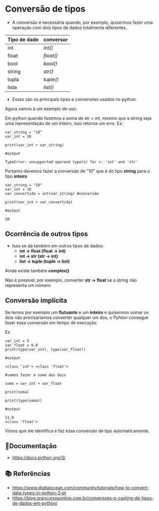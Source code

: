 
# Conversão de tipos

- A conversão é necessária quando, por exemplo, quisermos fazer uma operação com dois tipos de dados
totalmente diferentes.

|Tipo de dado|conversor|
|--------------|-----------|
|int|_int()_|
|float|_float()_|
|bool|_bool()_|
|string|_str()_|
|tupla|_tuple()_|
|lista|_list()_|

* Esses são os principais tipos e conversões usados no python.

Agora vamos à um exemplo de uso:

Em python quando fazemos a soma de str + int, mesmo que a string seja uma representação de um inteiro, isso retorna um erro. Ex:

```
var_string = "10"
var_int = 10

print(var_int + var_string)

#output

TypeError: unsupported operand type(s) for +: 'int' and 'str'
```
Portanto devemos fazer a conversão de "10" que é do tipo <b>string</b> para o tipo <b>inteiro</b>
```
var_string = "10"
var_int = 10
var_convertida = int(var_string) #conversão

print(var_int + var_convertida)

#output

20

```
## Ocorrência de outros tipos
- Isso se dá também em outros tipos de dados:
    * <b>int -> float (float -> int)</b>
    * <b>int -> str (str -> int)</b>
    * <b>list -> tuple (tuple -> list)</b>
    
Ainda existe também <b>complex()</b>

Não é possível, por exemplo, converter <b> str -> float </b> se a string não representa um número

## Conversão implícita
Se temos por exemplo um <b>flutuante</b> e um <b>inteiro</b> e quisermos somar os dois não precisaríamos converter qualquer um dos, o _Pyhton_ consegue fazer essa conversão em tempo de execução.

Ex
```
var_int = 5
var_float = 6.0
print(type(var_int), type(var_float))

#output

<class 'int'> <class 'float'>

#vamos fazer a soma dos dois

soma = var_int + var_float

print(soma)

print(type(soma))

#output

11.0
<class 'float'>
```
Vimos que ele identifica e faz essa conversão de tipo automaticamente.

## 📕Documentação
- https://docs.python.org/3/
## 📚 Referências
- https://www.digitalocean.com/community/tutorials/how-to-convert-data-types-in-python-3-pt
- https://blog.grancursosonline.com.br/conversoes-e-casting-de-tipos-de-dados-em-python/
